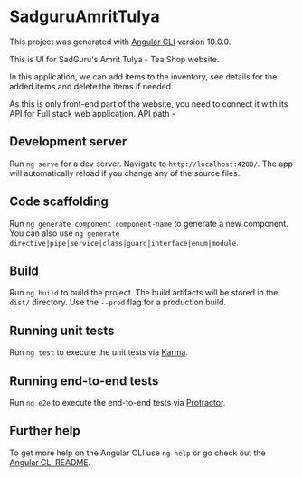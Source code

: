 # SadguruAmritTulya

This project was generated with [Angular CLI](https://github.com/angular/angular-cli) version 10.0.0.

This is UI for SadGuru's Amrit Tulya - Tea Shop website.

In this application, we can add items to the inventory, see details for the added items and delete the items if needed.

As this is only front-end part of the website, you need to connect it with its API for Full stack web application.
API path - 

## Development server

Run `ng serve` for a dev server. Navigate to `http://localhost:4200/`. The app will automatically reload if you change any of the source files.

## Code scaffolding

Run `ng generate component component-name` to generate a new component. You can also use `ng generate directive|pipe|service|class|guard|interface|enum|module`.

## Build

Run `ng build` to build the project. The build artifacts will be stored in the `dist/` directory. Use the `--prod` flag for a production build.

## Running unit tests

Run `ng test` to execute the unit tests via [Karma](https://karma-runner.github.io).

## Running end-to-end tests

Run `ng e2e` to execute the end-to-end tests via [Protractor](http://www.protractortest.org/).

## Further help

To get more help on the Angular CLI use `ng help` or go check out the [Angular CLI README](https://github.com/angular/angular-cli/blob/master/README.md).
